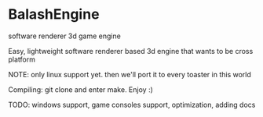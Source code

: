 # BalashEngine 
software renderer 3d game engine

Easy, lightweight software renderer based 3d engine that wants to be cross platform

NOTE: only linux support yet. then we'll port it to every toaster in this world


Compiling: git clone and enter make. Enjoy :)

TODO: windows support, game consoles support, optimization, adding docs 
